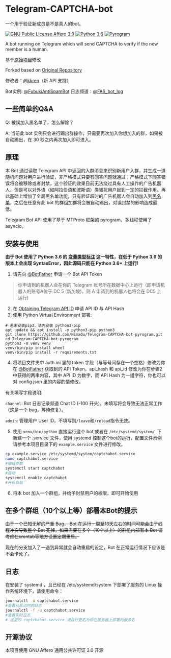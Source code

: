 # Telegram-CAPTCHA-bot

一个用于验证新成员是不是真人的bot。

[![GNU Public License Affero 3.0](https://img.shields.io/badge/license-AGPL3.0-%23373737.svg)](https://www.gnu.org/licenses/agpl-3.0.en.html) [![Python 3.6](https://img.shields.io/badge/python-3.6%2B-blue.svg)](https://www.python.org) [![Pyrogram](https://img.shields.io/badge/Pyrogram-asyncio-green.svg)](https://github.com/pyrogram/pyrogram/)

A bot running on Telegram which will send CAPTCHA to verify if the new member is a human.

基于[原始项目](https://github.com/Tooruchan/Telegram-CAPTCHA-bot-pyrogram)修改

Forked based on [Original Repository](https://github.com/TooruchanTelegram-CAPTCHA-bot-pyrogram)

修改者：[@kkren](https://www.kkren.me/)（新 API 支持）

Bot实例: [@FubukiAntiSpamBot](https://t.me/FubukiAntiSpamBot)
日志频道：[@FAS_bot_log](https://t.me/FAS_bot_log)

## 一些简单的Q&A

Q: 被误加入黑名单了，怎么解除？

A: 当前此 bot 实例只会进行踢出群操作，只需要再次加入你想加入的群，如果被自动踢出，在 30 秒之内再次加入即可进入。
## 原理

本 Bot 通过读取 Telegram API 中返回的入群消息来识别新用户入群，并生成一道随机问题对用户进行验证，非严格模式只要有回答问题就通过；严格模式下回答错误将会被移除或者封禁，这个验证的效果目前无法绕过具有人工操作的广告机器人，但是可以对外语（如阿拉伯语和波斯语）类骚扰用户起到一定的拦截作用。再此基础上增加了全局黑名单功能，只有验证超时的广告机器人会自动加入到[黑名单](https://ca.oracle.db.nimaqu.com/view/phpliteadmin.php?database=.%2Fdb%2Fdata.sqlite&table=user&fulltexts=0&numRows=30&action=row_view)，之后在任意有此 bot 的群组加群将会被自动踢出，对误封禁的影响造成最低。

Telegram Bot API 使用了基于 MTProto 框架的 pyrogram，多线程使用了 asyncio。

## 安装与使用
**由于 Bot 使用了 Python 3.6 的 [变量类型标注](https://docs.python.org/zh-cn/3/library/typing.html) 这一特性，在低于 Python 3.6 的版本上会出现 SyntaxError，因此源码只能在 Python 3.6+ 上运行!**  
1. 请先向 [@BotFather](https://t.me/botfather) 申请一个 Bot API Token  
> 你申请到的机器人会在你的 Telegram 账号所在数据中心上运行（即申请机器人的账号A位于 DC 5 (新加坡)，则 A 申请到的机器人也将会在 DC5 上运行)
2. 在 [Obtaining Telegram API ID](https://core.telegram.org/api/obtaining_api_id) 申请 API ID 与 API Hash
3. 使用 Python Virtual Environment 部署: 
```
# 若未安装pip3，请先安装 python3-pip
apt update && apt install -y python3-pip python3
git clone https://github.com/NimaQu/Telegram-CAPTCHA-bot-pyrogram.git 
cd Telegram-CAPTCHA-bot-pyrogram
python3 -m venv venv
venv/bin/pip install wheel
venv/bin/pip install -r requirements.txt
```

4. 将项目文件夹中 auth.ini 里的 token 字段（与等号间存在一个空格）修改为你在 [@BotFather](https://t.me/botfather) 获取到的 API Token，api_hash 和 api_id 修改为你在步骤2中获得的两串内容，其中 API ID 为数字，而 API Hash 为一组字符，你也可以对 config.json 里的内容酌情修改。

有关填写字段说明:

`channel`: Bot 日志记录频道 Chat ID (-100 开头)，未填写将会导致无法正常工作（这是一个 bug，等待修复）。

`admin`: 管理用户 User ID，不填写则`/leave`和`/reload`指令无效。

5. 使用 `venv/bin/python` 直接运行这个 bot,或者在 `/etc/systemd/system/ `下新建一个 .service 文件，使用 systemd 控制这个bot的运行，配置文件示例请参考本项目目录下的 `example.service` 文件进行修改。

```bash
cp example.service /etc/systemd/system/captchabot.service
nano captchabot.service
#编辑参数
systemctl start captchabot
#启动
systemctl enable captchabot
#开机自启
```

6. 将本 bot 加入一个群组，并给予封禁用户的权限，即可开始使用

## 在多个群组（10个以上等）部署本Bot的提示

~~由于一个已知无解的严重 Bug， Bot 在运行一周至13天左右的时间可能会由于线程冲突导致整个 Bot 死掉，如果需要在多个（10个以上）的群组内部署本 Bot 请考虑在crontab等地方设置定期重启。~~

现在的分支加入了一遇到异常就会自动重启的设定，Bot 在正常运行情况下应该是不会卡死了。

## 日志
在安装了 systemd ，且已经在 /etc/systemd/system 下部署了服务的 Linux 操作系统环境下，请使用命令：
```bash
journalctl -u captchabot.service 
#查看从启动时的日志
journalctl -f -u captchabot.service
#查看实时日志
# 这里的 captchabot.service 请自行更名为你在服务器上部署的服务名
```
## 开源协议
本项目使用 GNU Affero 通用公共许可证 3.0 开源
